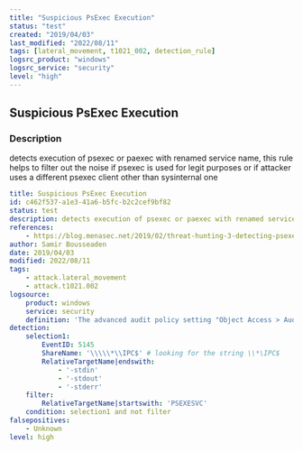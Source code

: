 ```yaml
---
title: "Suspicious PsExec Execution"
status: "test"
created: "2019/04/03"
last_modified: "2022/08/11"
tags: [lateral_movement, t1021_002, detection_rule]
logsrc_product: "windows"
logsrc_service: "security"
level: "high"
---
```


## Suspicious PsExec Execution

### Description

detects execution of psexec or paexec with renamed service name, this rule helps to filter out the noise if psexec is used for legit purposes or if attacker uses a different psexec client other than sysinternal one

```yml
title: Suspicious PsExec Execution
id: c462f537-a1e3-41a6-b5fc-b2c2cef9bf82
status: test
description: detects execution of psexec or paexec with renamed service name, this rule helps to filter out the noise if psexec is used for legit purposes or if attacker uses a different psexec client other than sysinternal one
references:
    - https://blog.menasec.net/2019/02/threat-hunting-3-detecting-psexec.html
author: Samir Bousseaden
date: 2019/04/03
modified: 2022/08/11
tags:
    - attack.lateral_movement
    - attack.t1021.002
logsource:
    product: windows
    service: security
    definition: 'The advanced audit policy setting "Object Access > Audit Detailed File Share" must be configured for Success/Failure'
detection:
    selection1:
        EventID: 5145
        ShareName: '\\\\\*\\IPC$' # looking for the string \\*\IPC$
        RelativeTargetName|endswith:
            - '-stdin'
            - '-stdout'
            - '-stderr'
    filter:
        RelativeTargetName|startswith: 'PSEXESVC'
    condition: selection1 and not filter
falsepositives:
    - Unknown
level: high

```
